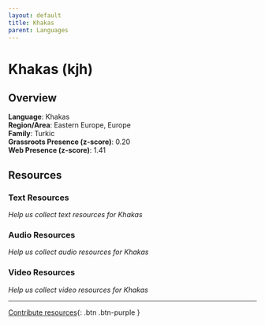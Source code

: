 ```yaml
---
layout: default
title: Khakas
parent: Languages
---
```


# Khakas (kjh)

## Overview

**Language**: Khakas  
**Region/Area**: Eastern Europe, Europe  
**Family**: Turkic  
**Grassroots Presence (z-score)**: 0.20  
**Web Presence (z-score)**: 1.41  

## Resources

### Text Resources
*Help us collect text resources for Khakas*

### Audio Resources
*Help us collect audio resources for Khakas*

### Video Resources
*Help us collect video resources for Khakas*

---

[Contribute resources](https://forms.office.com/e/1SfLJx3u1r){: .btn .btn-purple }
